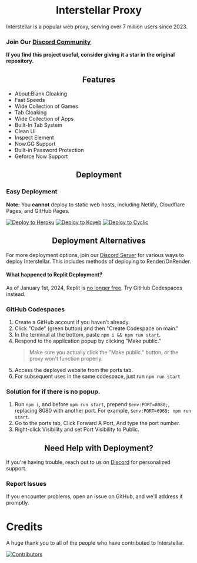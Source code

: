 <div align="center">
    <h1>Interstellar Proxy</h1>
</div>

<p>Interstellar is a popular web proxy, serving over 7 million users since 2023.</p>

### Join Our [Discord Community](https://discord.gg/interstellar)

**If you find this project useful, consider giving it a star in the original repository.**

<h2 align="center">Features</h2>
<ul>
    <li>About:Blank Cloaking</li>
    <li>Fast Speeds</li>
    <li>Wide Collection of Games</li>
    <li>Tab Cloaking</li>
    <li>Wide Collection of Apps</li>
    <li>Built-In Tab System</li>
    <li>Clean UI</li>
    <li>Inspect Element</li>
    <li>Now.GG Support</li>
    <li>Built-in Password Protection</li>
    <li>Geforce Now Support</li>
</ul>

<h2 align="center">Deployment</h2>

### Easy Deployment

**Note:** You **cannot** deploy to static web hosts, including Netlify, Cloudflare Pages, and GitHub Pages.

<a target="_blank" href="https://heroku.com/deploy/?template=https://github.com/interstellarnetwork/interstellar"><img alt="Deploy to Heroku" src="https://binbashbanana.github.io/deploy-buttons/buttons/remade/heroku.svg"></a>
<a target="_blank" href="https://app.koyeb.com/deploy?type=git&repository=github.com/interstellarnetwork/interstellar"><img alt="Deploy to Koyeb" src="https://binbashbanana.github.io/deploy-buttons/buttons/remade/koyeb.svg"></a>
<a target="_blank" href="https://app.cyclic.sh/api/app/deploy/interstellarnetwork/Interstellar"><img alt="Deploy to Cyclic" src="https://binbashbanana.github.io/deploy-buttons/buttons/remade/cyclic.svg"></a>

<h2 align="center">Deployment Alternatives</h2>

For more deployment options, join our [Discord Server](https://discord.gg/interstellar) for various ways to deploy Interstellar.
This includes methods of deploying to Render/OnRender.

#### What happened to Replit Deployment?

As of January 1st, 2024, Replit is [no longer free](https://blog.replit.com/hosting-changes). Try GitHub Codespaces instead.

### GitHub Codespaces

1. Create a GitHub account if you haven't already.
2. Click "Code" (green button) and then "Create Codespace on main."
3. In the terminal at the bottom, paste `npm i && npm run start`.
4. Respond to the application popup by clicking "Make public."
   > Make sure you actually click the "Make public." button, or the proxy won't function properly.
5. Access the deployed website from the ports tab.
6. For subsequent uses in the same codespace, just run `npm run start`

### Solution for if there is no popup.

1. Run `npm i`, and before `npm run start`, prepend `$env:PORT=8080;`, replacing 8080 with another port. For example, `$env:PORT=6969; npm run start`.
2. Go to the ports tab, Click Forward A Port, And type the port number.
3. Right-click Visibility and set Port Visibility to Public.

<h2 align="center">Need Help with Deployment?</h2>

If you're having trouble, reach out to us on [Discord](https://discord.gg/interstellar) for personalized support.

### Report Issues

If you encounter problems, open an issue on GitHub, and we'll address it promptly.

# Credits

A huge thank you to all of the people who have contributed to Interstellar.

[![Contributors](https://contrib.rocks/image?repo=InterstellarNetwork/Interstellar)](https://github.com/InterstellarNetwork/Interstellar/graphs/contributors)
